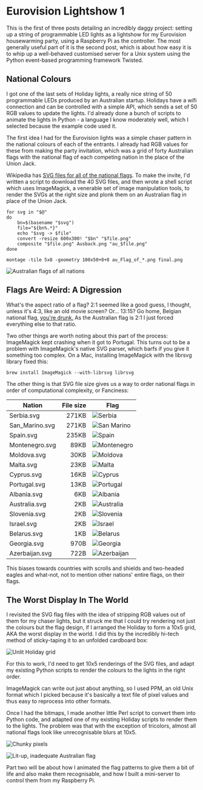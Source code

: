 Eurovision Lightshow 1
======================

This is the first of three posts detailing an incredibly daggy
project: setting up a string of programmable LED lights as a lightshow
for my Eurovision housewarming party, using a Raspberry Pi as the
controller.  The most generally useful part of it is the second post,
which is about how easy it is to whip up a well-behaved customised
server for a Unix system using the Python event-based programming
framework Twisted.

## National Colours

I got one of the last sets of Holiday lights, a really nice string of
50 programmable LEDs produced by an Australian startup.  Holidays have
a wifi connection and can be controlled with a simple API, which sends
a set of 50 RGB values to update the lights.  I'd already done a bunch
of scripts to animate the lights in Python - a language I know
moderately well, which I selected because the example code used it.

The first idea I had for the Eurovision lights was a simple chaser
pattern in the national colours of each of the entrants. I already had
RGB values for these from making the party invitation, which was a grid of forty Australian flags with the national flag of each competing nation in the place of the Union Jack.

Wikipedia has [SVG files for all of the national
flags](https://en.wikipedia.org/wiki/Flag_of_Australia#/media/File:Flag_of_Australia.svg).
To make the invite, I'd written a script to download the 40 SVG
files, and then wrote a shell script which uses ImageMagick, a venerable set of
image manipulation tools, to render the SVGs at the right size and
plonk them on an Australian flag in place of the Union Jack.

    for svg in "$@"
    do
        bn=$(basename "$svg")
        file="${bn%.*}"
        echo "$svg -> $file"
        convert -resize 600x300! "$bn" "$file.png"
        composite "$file.png" Ausback.png "au_$file.png"
    done

    montage -tile 5x8 -geometry 100x50+8+8 au_Flag_of_*.png final.png

![Australian flags of all nations](https://raw.githubusercontent.com/spikelynch/holiday/master/eurovision/doc/AusEuro.png "Australia")


## Flags Are Weird: A Digression

What's the aspect ratio of a flag? 2:1 seemed like a good guess, I
thought, unless it's 4:3, like an old movie screen? Or... 13:15?  Go
home, Belgian national flag, [you're drunk.](https://en.wikipedia.org/wiki/List_of_countries_by_proportions_of_national_flags)  As the Australian flag is 2:1 I just forced everything else to that ratio.

Two other things are worth noting about this part of the process:
ImageMagick kept crashing when it got to Portugal.  This turns out to
be a problem with ImageMagick's native SVG parser, which barfs if you
give it something too complex.  On a Mac, installing ImageMagick with
the librsvg library fixed this:

    brew install ImageMagick --with-librsvg librsvg

The other thing is that SVG file size gives us a way to order national flags in order of computational complexity, or Fanciness:

| Nation         | File size     | Flag         |
| ---------      | -------------:|--------------|
| Serbia.svg     | 271KB         |![Serbia](https://raw.githubusercontent.com/spikelynch/holiday/master/eurovision/doc/flags/Serbia.png)|
| San_Marino.svg | 271KB         |![San Marino](https://raw.githubusercontent.com/spikelynch/holiday/master/eurovision/doc/flags/San_Marino.png)|
| Spain.svg      | 235KB         |![Spain](https://raw.githubusercontent.com/spikelynch/holiday/master/eurovision/doc/flags/Spain.png)|
| Montenegro.svg | 89KB          |![Montenegro](https://raw.githubusercontent.com/spikelynch/holiday/master/eurovision/doc/flags/Montenegro.png)|
| Moldova.svg    | 30KB       |![Moldova](https://raw.githubusercontent.com/spikelynch/holiday/master/eurovision/doc/flags/Moldova.png)|
| Malta.svg      | 23KB |![Malta](https://raw.githubusercontent.com/spikelynch/holiday/master/eurovision/doc/flags/Malta.png)|
| Cyprus.svg     | 16KB |![Cyprus](https://raw.githubusercontent.com/spikelynch/holiday/master/eurovision/doc/flags/Cyprus.png)|
| Portugal.svg   | 13KB |![Portugal](https://raw.githubusercontent.com/spikelynch/holiday/master/eurovision/doc/flags/Portugal.png)|
| Albania.svg    | 6KB |![Albania](https://raw.githubusercontent.com/spikelynch/holiday/master/eurovision/doc/flags/Albania.png)|
| Australia.svg  | 2KB |![Australia](https://raw.githubusercontent.com/spikelynch/holiday/master/eurovision/doc/flags/Australia.png)|
| Slovenia.svg   | 2KB |![Slovenia](https://raw.githubusercontent.com/spikelynch/holiday/master/eurovision/doc/flags/Slovenia.png)|
| Israel.svg     | 2KB |![Israel](https://raw.githubusercontent.com/spikelynch/holiday/master/eurovision/doc/flags/Israel.png)|
| Belarus.svg    | 1KB |![Belarus](https://raw.githubusercontent.com/spikelynch/holiday/master/eurovision/doc/flags/Belarus.png)|
| Georgia.svg    | 970B |![Georgia](https://raw.githubusercontent.com/spikelynch/holiday/master/eurovision/doc/flags/Georgia.png)|
| Azerbaijan.svg  | 722B |![Azerbaijan](https://raw.githubusercontent.com/spikelynch/holiday/master/eurovision/doc/flags/Azerbaijan.png)|

This biases towards countries with scrolls and shields and two-headed
eagles and what-not, not to mention other nations' entire flags, on
their flags.

## The Worst Display In The World

I revisited the SVG flag files with the idea of stripping RGB values
out of them for my chaser lights, but it struck me that I could try
rendering not just the colours but the flag design, if I arranged the
Holiday to form a 10x5 grid, AKA the worst display in the world. I did
this by the incredibly hi-tech method of sticky-taping it to an
unfolded cardboard box:

![Unlit Holiday grid](https://raw.githubusercontent.com/spikelynch/holiday/master/eurovision/doc/HolidayGrid.jpg "It's a nappy box, in case you were wondering")

For this to work, I'd need to get 10x5 renderings of the SVG files,
and adapt my existing Python scripts to render the colours to the
lights in the right order.

ImageMagick can write out just about anything, so I used PPM, an old
Unix format which I picked because it's basically a text file of pixel
values and thus easy to reprocess into other formats.

Once I had the bitmaps, I made another little Perl script to convert
them into Python code, and adapted one of my existing Holiday scripts
to render them to the lights.  The problem was that with the exception
of tricolors, almost all national flags look like unrecognisable blurs
at 10x5.

![Chunky pixels](https://raw.githubusercontent.com/spikelynch/holiday/master/eurovision/doc/PixelFlag.png "Chunky")

![Lit-up, inadequate Australian flag](https://raw.githubusercontent.com/spikelynch/holiday/master/eurovision/doc/Australia.jpg "Extra chunky")

Part two will be about how I animated the flag patterns to give them a
bit of life and also make them recognisable, and how I built a
mini-server to control them from my Raspberry Pi.
